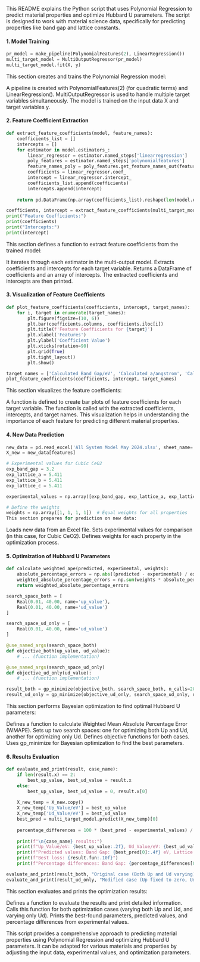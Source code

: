 This README explains the Python script that uses Polynomial Regression to predict material properties and optimize Hubbard U parameters. The script is designed to work with material science data, specifically for predicting properties like band gap and lattice constants.

#### 1. Model Training

```python
pr_model = make_pipeline(PolynomialFeatures(2), LinearRegression())
multi_target_model = MultiOutputRegressor(pr_model)
multi_target_model.fit(X, y)
```

This section creates and trains the Polynomial Regression model:

A pipeline is created with PolynomialFeatures(2) (for quadratic terms) and LinearRegression().
MultiOutputRegressor is used to handle multiple target variables simultaneously.
The model is trained on the input data X and target variables y.

#### 2. Feature Coefficient Extraction
```python
def extract_feature_coefficients(model, feature_names):
    coefficients_list = []
    intercepts = []
    for estimator in model.estimators_:
        linear_regressor = estimator.named_steps['linearregression']
        poly_features = estimator.named_steps['polynomialfeatures']
        feature_names_poly = poly_features.get_feature_names_out(feature_names)
        coefficients = linear_regressor.coef_
        intercept = linear_regressor.intercept_
        coefficients_list.append(coefficients)
        intercepts.append(intercept)
    
    return pd.DataFrame(np.array(coefficients_list).reshape(len(model.estimators_), -1), columns=feature_names_poly), np.array(intercepts)

coefficients, intercept = extract_feature_coefficients(multi_target_model, features)
print("Feature Coefficients:")
print(coefficients)
print("Intercepts:")
print(intercept)
```
This section defines a function to extract feature coefficients from the trained model:

It iterates through each estimator in the multi-output model.
Extracts coefficients and intercepts for each target variable.
Returns a DataFrame of coefficients and an array of intercepts.
The extracted coefficients and intercepts are then printed.

#### 3. Visualization of Feature Coefficients
```python
def plot_feature_coefficients(coefficients, intercept, target_names):
    for i, target in enumerate(target_names):
        plt.figure(figsize=(10, 6))
        plt.bar(coefficients.columns, coefficients.iloc[i])
        plt.title(f'Feature Coefficients for {target}')
        plt.xlabel('Features')
        plt.ylabel('Coefficient Value')
        plt.xticks(rotation=90)
        plt.grid(True)
        plt.tight_layout()
        plt.show()

target_names = ['Calculated_Band_Gap/eV', 'Calculated_a/angstrom', 'Calculated_b/angstrom', 'Calculated_c/angstrom']
plot_feature_coefficients(coefficients, intercept, target_names)

```
This section visualizes the feature coefficients:

A function is defined to create bar plots of feature coefficients for each target variable.
The function is called with the extracted coefficients, intercepts, and target names.
This visualization helps in understanding the importance of each feature for predicting different material properties.

#### 4. New Data Prediction
```python
new_data = pd.read_excel('All System Model May 2024.xlsx', sheet_name='C-CeO2')
X_new = new_data[features]

# Experimental values for Cubic CeO2
exp_band_gap = 3.2
exp_lattice_a = 5.411
exp_lattice_b = 5.411
exp_lattice_c = 5.411

experimental_values = np.array([exp_band_gap, exp_lattice_a, exp_lattice_b, exp_lattice_c])

# Define the weights
weights = np.array([1, 1, 1, 1])  # Equal weights for all properties
This section prepares for prediction on new data:
```
Loads new data from an Excel file.
Sets experimental values for comparison (in this case, for Cubic CeO2).
Defines weights for each property in the optimization process.



#### 5. Optimization of Hubbard U Parameters
```python
def calculate_weighted_ape(predicted, experimental, weights):
    absolute_percentage_errors = np.abs((predicted - experimental) / experimental)
    weighted_absolute_percentage_errors = np.sum(weights * absolute_percentage_errors) / np.sum(weights) 
    return weighted_absolute_percentage_errors

search_space_both = [
    Real(0.01, 40.00, name='up_value'),
    Real(0.01, 40.00, name='ud_value')
]

search_space_ud_only = [
    Real(0.01, 40.00, name='ud_value')
]

@use_named_args(search_space_both)
def objective_both(up_value, ud_value):
    # ... (function implementation)

@use_named_args(search_space_ud_only)
def objective_ud_only(ud_value):
    # ... (function implementation)

result_both = gp_minimize(objective_both, search_space_both, n_calls=200, random_state=100)
result_ud_only = gp_minimize(objective_ud_only, search_space_ud_only, n_calls=50, random_state=100)

```

This section performs Bayesian optimization to find optimal Hubbard U parameters:

Defines a function to calculate Weighted Mean Absolute Percentage Error (WMAPE).
Sets up two search spaces: one for optimizing both Up and Ud, another for optimizing only Ud.
Defines objective functions for both cases.
Uses gp_minimize for Bayesian optimization to find the best parameters.

#### 6. Results Evaluation

```python
def evaluate_and_print(result, case_name):
    if len(result.x) == 2:
        best_up_value, best_ud_value = result.x
    else:
        best_up_value, best_ud_value = 0, result.x[0]
    
    X_new_temp = X_new.copy()
    X_new_temp['Up_Value/eV'] = best_up_value
    X_new_temp['Ud_Value/eV'] = best_ud_value
    best_pred = multi_target_model.predict(X_new_temp)[0]
    
    percentage_differences = 100 * (best_pred - experimental_values) / experimental_values
    
    print(f"\n{case_name} results:")
    print(f"Up_Value/eV: {best_up_value:.2f}, Ud_Value/eV: {best_ud_value:.2f}")
    print(f"Predicted values: Band Gap: {best_pred[0]:.4f} eV, Lattice constant a: {best_pred[1]:.4f} Å, Lattice constant b: {best_pred[2]:.4f} Å, Lattice constant c: {best_pred[3]:.4f} Å")
    print(f"Best loss: {result.fun:.10f}")
    print(f"Percentage differences: Band Gap: {percentage_differences[0]:.2f}%, Lattice constant a: {percentage_differences[1]:.2f}%, Lattice constant b: {percentage_differences[2]:.2f}%, Lattice constant c: {percentage_differences[3]:.2f}%")

evaluate_and_print(result_both, "Original case (Both Up and Ud varying)")
evaluate_and_print(result_ud_only, "Modified case (Up fixed to zero, Ud varying)")
```

This section evaluates and prints the optimization results:

Defines a function to evaluate the results and print detailed information.
Calls this function for both optimization cases (varying both Up and Ud, and varying only Ud).
Prints the best-found parameters, predicted values, and percentage differences from experimental values.

This script provides a comprehensive approach to predicting material properties using Polynomial Regression and optimizing Hubbard U parameters. It can be adapted for various materials and properties by adjusting the input data, experimental values, and optimization parameters.
